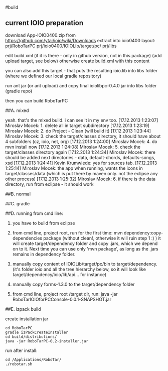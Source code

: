 #build

## current IOIO preparation

download App-IOIO0400.zip from https://github.com/ytai/ioio/wiki/Downloads
extract into ioio0400
layout:
prj/RoboTarPC
prj/ioio0400/IOIOLib/target/pc/
prj/libs

edit build.xml (if it is there - only in github version, not in this package) (add upload target, see below)
otherwise create build.xml with this content

<?xml version="1.0" encoding="UTF-8"?>
<project basedir="." default="jar" name="IOIOLibPC">
	<target name="jar">
		<echo message="jarring"/>
		<mkdir dir="dist"/>
		<jar destfile="dist/ioiolibpc-0.4.0.jar" basedir="bin"/>
	</target>
</project>

you can also add this target - that puts the resulting ioio.lib into libs folder (where we defined our local gradle repository)
	<target name="upload" depends="jar">
		<copy file="dist/ioiolibpc-0.4.0.jar" todir="../../../../libs/" overwrite="true"/>
	</target>

run ant jar (or ant upload) and copy final ioiolibpc-0.4.0.jar into libs folder (gradle repo)

then you can build RoboTarPC


##A. mixed

yeah. that's the mixed build. i can see it in my env too.
[17.12.2013 1:23:07] Miroslav Mocek: 1. delete all in target subdirectory
[17.12.2013 1:23:19] Miroslav Mocek: 2. do Project - Clean (will build it)
[17.12.2013 1:23:44] Miroslav Mocek: 3. check the target/classes directory, it should have about 4 subfolders (cz, ioio, net, org)
[17.12.2013 1:24:00] Miroslav Mocek: 4. do mvn install now
[17.12.2013 1:24:08] Miroslav Mocek: 5. check the target/classes directory again
[17.12.2013 1:24:34] Miroslav Mocek: there should be added next directories - data, default-chords, defaults-songs, xsd
[17.12.2013 1:24:41] Kevin Krumwiede: yes for sources tab.
[17.12.2013 1:25:14] Miroslav Mocek: the app when running, wants the icons in target/classes/data (which is put there by maven only. not the eclipse any other process)
[17.12.2013 1:25:32] Miroslav Mocek: 6. if there is the data directory, run from eclipse - it should work


##B. normal

##C. gradle

##D. running from cmd line:

1. you have to build from eclipse
 
2. from cmd line, project root, run for the first time:
mvn dependency:copy-dependencies package
(without clean!, otherwise it will ruin step 1 :) )
it will create target/dependency folder and copy .jars, which we depend on to it. 
Next time you can use only 'mvn package', as long as the .jars remains in dependency folder.
 
3. manually copy content of IOIOLib/target/pc/bin to target/dependency. (it's folder ioio and all the tree hierarchy below, so it will look like target/dependency/ioio/lib/api... for instance)
 
4. manually copy forms-1.3.0 to the target/dependency folder

5. from cmd line, project root /target dir, run:
java -jar RoboTarIOIOforPCConsole-0.0.1-SNAPSHOT.jar


##E. izpack build

create installation jar

	cd RoboTarPC
	gradle izPackCreateInstaller
	cd build/distributions/
	java -jar RoboTarPC-0.2-installer.jar

run after install:
	
	cd /Applications/RoboTar/
	./robotar.sh

	